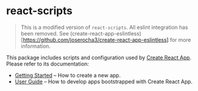 # react-scripts

> This is a modified version of `react-scripts`. All eslint integration has been removed. See (create-react-app-eslintless)[https://github.com/joserocha3/create-react-app-eslintless] for more information. 

This package includes scripts and configuration used by [Create React App](https://github.com/facebook/create-react-app).<br>
Please refer to its documentation:

- [Getting Started](https://github.com/facebook/create-react-app/blob/master/README.md#getting-started) – How to create a new app.
- [User Guide](https://github.com/facebook/create-react-app/blob/master/packages/react-scripts/template/README.md) – How to develop apps bootstrapped with Create React App.
